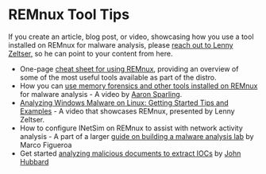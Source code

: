 # REMnux Tool Tips

If you create an article, blog post, or video, showcasing how you use a tool installed on REMnux for malware analysis, please [reach out to Lenny Zeltser,](https://zeltser.com/contact) so he can point to your content from here.

* One-page [cheat sheet for using REMnux](https://zeltser.com/remnux-malware-analysis-tips/), providing an overview of some of the most useful tools available as part of the distro.
* How you can [use memory forensics and other tools installed on REMnux](https://www.youtube.com/watch?v=AONAkmt0Vdg) for malware analysis - A video by [Aaron Sparling](https://twitter.com/OSINTlabworks).
* [Analyzing Windows Malware on Linux: Getting Started Tips and Examples](https://www.youtube.com/watch?v=J85991pPYoc) - A video that showcases REMnux, presented by Lenny Zeltser.
* How to configure INetSim on REMnux to assist with network activity analysis - A part of a larger [guide on building a malware analysis lab](https://labs.sentinelone.com/building-a-custom-malware-analysis-lab-environment/) by Marco Figueroa 
* Get started [analyzing malicious documents to extract IOCs](https://www.youtube.com/watch?v=3rh82pG7MME&feature=youtu.be) by [John Hubbard](https://www.sans.org/profiles/john-hubbard/)

